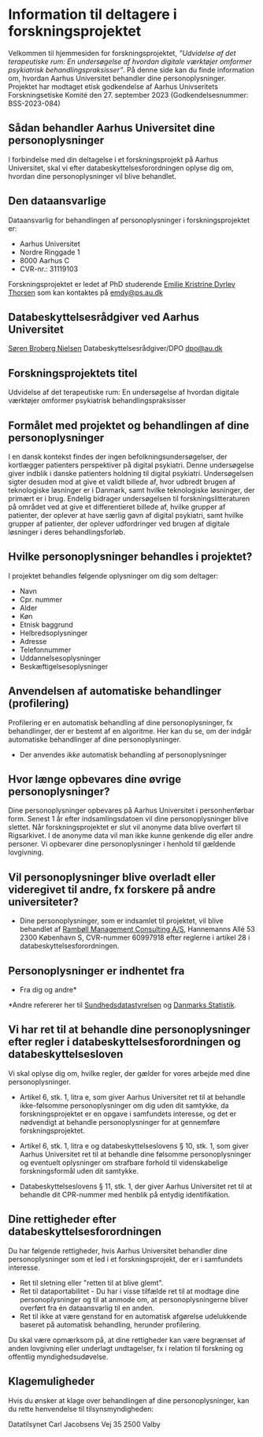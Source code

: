 # Information til deltagere i forskningsprojektet
Velkommen til hjemmesiden for forskningsprojektet, *”Udvidelse af det terapeutiske rum: En undersøgelse af hvordan digitale værktøjer omformer psykiatrisk behandlingspraksisser”*. På denne side kan du finde information om, hvordan Aarhus Universitet behandler dine personoplysninger. Projektet har modtaget etisk godkendelse af Aarhus Univseritets Forskningsetiske Komité den 27. september 2023 (Godkendelsesnummer: BSS-2023-084)

## Sådan behandler Aarhus Universitet dine personoplysninger
I forbindelse med din deltagelse i et forskningsprojekt på Aarhus Universitet, skal vi efter databeskyttelsesforordningen oplyse dig om, hvordan dine personoplysninger vil blive behandlet. 

## Den dataansvarlige
Dataansvarlig for behandlingen af personoplysninger i forskningsprojektet er:

+ Aarhus Universitet
+ Nordre Ringgade 1
+ 8000 Aarhus C
+ CVR-nr.: 31119103

Forskningsprojektet er ledet af PhD studerende [Emilie Kristrine Dyrlev Thorsen][aujr] som kan kontaktes på emdy@ps.au.dk

## Databeskyttelsesrådgiver ved Aarhus Universitet
[Søren Broberg Nielsen][auSBN] 
Databeskyttelsesrådgiver/DPO
dpo@au.dk 

## Forskningsprojektets titel
Udvidelse af det terapeutiske rum: En undersøgelse af hvordan digitale værktøjer omformer psykiatrisk behandlingspraksisser

## Formålet med projektet og behandlingen af dine personoplysninger
I en dansk kontekst findes der ingen befolkningsundersøgelser, der kortlægger patienters perspektiver på digital psykiatri. Denne undersøgelse giver indblik i danske patienters holdning til digital psykiatri. Undersøgelsen sigter desuden mod at give et validt billede af, hvor udbredt brugen af teknologiske løsninger er i Danmark, samt hvilke teknologiske løsninger, der primært er i brug. Endelig bidrager undersøgelsen til forskningslitteraturen på området ved at give et differentieret billede af, hvilke grupper af patienter, der oplever at have særlig gavn af digital psykiatri, samt hvilke grupper af patienter, der oplever udfordringer ved brugen af digitale løsninger i deres behandlingsforløb.

## Hvilke personoplysninger behandles i projektet?
I projektet behandles følgende oplysninger om dig som deltager:

+ Navn
+ Cpr. nummer
+ Alder
+ Køn
+ Etnisk baggrund
+ Helbredsoplysninger
+ Adresse
+ Telefonnummer
+ Uddannelsesoplysninger
+ Beskæftigelsesoplysninger

## Anvendelsen af automatiske behandlinger (profilering)
Profilering er en automatisk behandling af dine personoplysninger, fx behandlinger, der er bestemt af en algoritme. Her kan du se, om der indgår automatiske behandlinger af dine personoplysninger.

+ Der anvendes *ikke* automatisk behandling af personoplysninger

## Hvor længe opbevares dine øvrige personoplysninger?
Dine personoplysninger opbevares på Aarhus Universitet i personhenførbar form. Senest 1 år efter indsamlingsdatoen vil dine personoplysninger blive slettet. Når forskningsprojektet er slut vil anonyme data blive overført til Rigsarkivet. I de anonyme data vil man ikke kunne genkende dig eller andre personer. Vi opbevarer dine personoplysninger i henhold til gældende lovgivning.

## Vil personoplysninger blive overladt eller videregivet til andre, fx forskere på andre universiteter?

+ Dine personoplysninger, som er indsamlet til projektet, vil blive behandlet af [Rambøll Management Consulting A/S][auRMC], Hannemanns Allé 53 2300 København S, CVR-nummer 60997918 efter reglerne i artikel 28 i databeskyttelsesforordningen.

## Personoplysninger er indhentet fra

+ Fra dig og andre* 

*Andre refererer her til [Sundhedsdatastyrelsen][auSDS] og [Danmarks Statistik][auDS]. 

## Vi har ret til at behandle dine personoplysninger efter regler i databeskyttelsesforordningen og databeskyttelsesloven

Vi skal oplyse dig om, hvilke regler, der gælder for vores arbejde med dine personoplysninger.

+ Artikel 6, stk. 1, litra e, som giver Aarhus Universitet ret til at behandle ikke-følsomme personoplysninger om dig uden dit samtykke, da forskningsprojektet er en opgave i samfundets interesse, og det er nødvendigt at behandle personoplysninger for at gennemføre forskningsprojektet.

+ Artikel 6, stk. 1, litra e og databeskyttelseslovens § 10, stk. 1, som giver Aarhus Universitet ret til at behandle dine følsomme personoplysninger og eventuelt oplysninger om strafbare forhold til videnskabelige forskningsformål uden dit samtykke.

+ Databeskyttelseslovens § 11, stk. 1, der giver Aarhus Universitet ret til at behandle dit CPR-nummer med henblik på entydig identifikation.

## Dine rettigheder efter databeskyttelsesforordningen
Du har følgende rettigheder, hvis Aarhus Universitet behandler dine personoplysninger som et led i et forskningsprojekt, der er i samfundets interesse. 

+ Ret til sletning eller "retten til at blive glemt".
+ Ret til dataportabilitet - Du har i visse tilfælde ret til at modtage dine personoplysninger og til at anmode om, at personoplysningerne bliver overført fra én dataansvarlig til en anden.
+ Ret til ikke at være genstand for en automatisk afgørelse udelukkende baseret på automatisk behandling, herunder profilering.

Du skal være opmærksom på, at dine rettigheder kan være begrænset af anden lovgivning eller underlagt undtagelser, fx i relation til forskning og offentlig myndighedsudøvelse.

## Klagemuligheder
Hvis du ønsker at klage over behandlingen af dine personoplysninger, kan du rette henvendelse til tilsynsmyndigheden:

Datatilsynet
Carl Jacobsens Vej 35
2500 Valby

[auSDS]: https://sundhedsdatastyrelsen.dk/da/registre-og-services/om-de-nationale-sundhedsregistre/sygdomme-laegemidler-og-behandlinger/landspatientregisteret
[auDS]: https://www.dst.dk/da/
[auRMC]: https://www.rambollresults.dk/viden/datasikkerhed/
[aujr]: https://pure.au.dk/portal/da/emdy@ps.au.dk
[auSBN]: https://pure.au.dk/portal/da/persons/soeren-broberg-nielsen(ca3e5b77-0a5e-4030-a42a-671d4988af42).html
